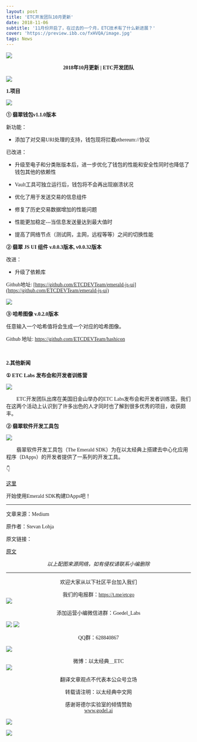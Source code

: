 ```yaml
---
layout: post
title: 'ETC开发团队10月更新'
date: 2018-11-06
subtitle: '11月份开启了，在过去的一个月，ETC技术有了什么新进展？'
cover: 'https://preview.ibb.co/fxHVQA/image.jpg'
tags: News
---
```


![](https://image.ibb.co/h9VWJA/image.jpg)

**<font face="微软雅黑"><center>2018年10月更新 | ETC开发团队</center></font>**


![](https://image.ibb.co/n2vmXq/image.png)

**<font face="微软雅黑">1.项目</font>**

![](https://image.ibb.co/gD9ryV/image.png)


**<font face="微软雅黑">① 翡翠钱包v1.1.0版本</font>**

<font face="微软雅黑">新功能：</font>

- <font face="微软雅黑">添加了对交易URI处理的支持，钱包现将拦截ethereum://协议</font>


<font face="微软雅黑">已改进：</font>

- <font face="微软雅黑">升级至电子和分类账版本后，进一步优化了钱包的性能和安全性同时也降低了钱包其他的依赖性</font>

- <font face="微软雅黑">Vault工具可独立运行后，钱包将不会再出现崩溃状况</font>

- <font face="微软雅黑">优化了用于发送交易的信息组件</font>

- <font face="微软雅黑">修复了历史交易数据增加的性能问题</font>

- <font face="微软雅黑">性能更加稳定---当信息发送量达到最大值时</font>

- <font face="微软雅黑">提高了网络节点（测试网，主网，远程等等）之间的切换性能</font>


**<font face="微软雅黑">② 翡翠 JS UI 组件  v.0.0.3版本, v0.0.32版本</font>**

<font face="微软雅黑">改进：</font>


- <font face="微软雅黑">升级了依赖库</font>


<font face="微软雅黑"> Github地址: [https://github.com/ETCDEVTeam/emerald-js-ui](https://github.com/ETCDEVTeam/emerald-js-ui)</font>

![](https://image.ibb.co/dvrh5A/image.gif)


**<font face="微软雅黑">③ 哈希图像 v.0.2.0版本</font>**



<font face="微软雅黑">任意输入一个哈希值将会生成一个对应的哈希图像。</font>


<font face="微软雅黑">Github 地址:</font>
[<font face="微软雅黑">https://github.com/ETCDEVTeam/hashicon</font>](https://github.com/ETCDEVTeam/hashicon)

<br>

**<font face="微软雅黑">2.其他新闻</font>**

**<font face="微软雅黑">① ETC Labs 发布会和开发者训练营</font>**

![](https://image.ibb.co/fxkWyV/ETC-Labs.png)

&emsp;&emsp;<font face="微软雅黑">ETC开发团队出席在美国旧金山举办的ETC Labs发布会和开发者训练营。我们在这两个活动上认识到了许多出色的人才同时也了解到很多优秀的项目，收获颇丰。</font>


**<font face="微软雅黑">② 翡翠软件开发工具包</font>**


![](https://image.ibb.co/hjd1yV/Emerald-SDK.jpg)

&emsp;&emsp;<font face="微软雅黑">翡翠软件开发工具包（The Emerald SDK）为在以太经典上搭建去中心化应用程序（DApps）的开发者提供了一系列的开发工具。</font>


<font face="微软雅黑">👇</font>

[<font face="微软雅黑">这里</font>](http://docs.etcdevteam.com/emerald-sdk)

<font face="微软雅黑">开始使用Emerald SDK构建DApps吧！</font>


***

<font face="微软雅黑">文章来源：Medium</font>
<br>

<font face="微软雅黑">原作者：Stevan Lohja</font>
<br>

<font face="微软雅黑">原文链接：</font>

[<font face="微软雅黑">原文</font>](https://medium.com/etcdev/october-2018-monthly-dev-update-5b9f732c7389)


*<font face="微软雅黑"><center>以上配图来源网络，如有侵权请联系小编删除</center></font>*



***
<font face="微软雅黑"><center>欢迎大家从以下社区平台加入我们</center></font>


<font face="微软雅黑"><center>我们的电报群：https://t.me/etcgo</center></font>
![](https://image.ibb.co/dDg5iA/image.jpg)

<font face="微软雅黑"><center>添加运营小编微信进群：Goedel_Labs</center></font>

![](https://preview.ibb.co/hnL6OA/G.jpg)
![](https://preview.ibb.co/bZ4pbV/Yan.jpg)


<font face="微软雅黑"><center>QQ群：628840867</center></font>

![](https://image.ibb.co/fTYFGV/QQ.jpg)

<font face="微软雅黑"><center>微博：以太经典＿ETC</center></font>
![](https://preview.ibb.co/f2cWqq/weibo.jpg)

<font face="微软雅黑"><center>翻译文章观点不代表本公众号立场</center></font>

<font face="微软雅黑"><center>转载请注明：以太经典中文网</center></font>

<font face="微软雅黑"><center>感谢哥德尔实验室的倾情赞助</center></font>
[<font face="微软雅黑"><center>www.godel.ai</center></font>](http://www.godel.ai )

![](https://image.ibb.co/mGe2Qq/image.jpg)

[![](https://image.ibb.co/miAkrp/01.jpg)](http://goedel.ai)
